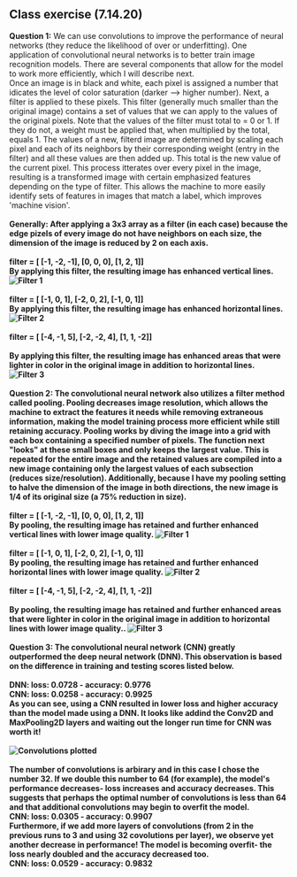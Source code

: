 ## Class exercise (7.14.20)
**Question 1:** We can use convolutions to improve the performance of neural networks (they reduce the likelihood of over or underfitting). One application of convolutional neural networks is to better train image recognition models. There are several components that allow for the model to work more efficiently, which I will describe next.
<br/>Once an image is in black and white, each pixel is assigned a number that idicates the level of color saturation (darker --> higher number). Next, a filter is applied to these pixels. This filter (generally much smaller than the original image) contains a set of values that we can apply to the values of the original pixels. Note that the values of the filter must total to = 0 or 1. If they do not, a weight must be applied that, when multiplied by the total, equals 1. The values of a new, filterd image are determined by scaling each pixel and each of its neighbors by their corresponding weight (entry in the filter) and all these values are then added up. This total is the new value of the current pixel. This process itterates over every pixel in the image, resulting is a transformed image with certain emphasized features depending on the type of filter. This allows the machine to more easily identify sets of features in images that match a label, which improves 'machine vision'.
<br/>
<br/>
<b/> **Generally:** After applying a 3x3 array as a filter (in each case) because the edge pizels of every image do not have neighbors on each size, the dimension of the image is reduced by 2 on each axis.
<br/>
<br/>
filter = [ [-1, -2, -1], [0, 0, 0], [1, 2, 1]]
<br/>
By applying this filter, the resulting image has enhanced vertical lines.
![Filter 1](https://aeraposo.github.io/Data-310-Public-Raposo/pool1.png)
<br/> 
<br/>
filter = [ [-1, 0, 1], [-2, 0, 2], [-1, 0, 1]]
<br/>
By applying this filter, the resulting image has enhanced horizontal lines.
![Filter 2](https://aeraposo.github.io/Data-310-Public-Raposo/pool2.png)
<br/> 
<br/>
filter = [ [-4, -1, 5], [-2, -2, 4], [1, 1, -2]]
<br/>
<br/>
By applying this filter, the resulting image has enhanced areas that were lighter in color in the original image in addition to horizontal lines.
![Filter 3](https://aeraposo.github.io/Data-310-Public-Raposo/pool3.png)
<br/>
<br/>
**Question 2:** The convolutional neural network also utilizes a filter method called pooling. Pooling decreases image resolution, which allows the machine to extract the features it needs while removing extraneous information, making the model training process more efficient while still retaining accuracy. Pooling works by diving the image into a grid with each box containing a specified number of pixels. The function next "looks" at these small boxes and only keeps the largest value. This is repeated for the entire image and the retained values are compiled into a new image containing only the largest values of each subsection (reduces size/resolution). Additionally, because I have my pooling setting to halve the dimension of the image in both directions, the new image is 1/4 of its original size (a 75% reduction in size).
<br/>
<br/>
filter = [ [-1, -2, -1], [0, 0, 0], [1, 2, 1]]
<br/>
By pooling, the resulting image has retained and further enhanced vertical lines with lower image quality.
![Filter 1](https://aeraposo.github.io/Data-310-Public-Raposo/stairs1.png)
<br/> 
<br/>
filter = [ [-1, 0, 1], [-2, 0, 2], [-1, 0, 1]]
<br/>
By pooling, the resulting image has retained and further enhanced horizontal lines with lower image quality.
![Filter 2](https://aeraposo.github.io/Data-310-Public-Raposo/stairs2.png)
<br/> 
<br/>
filter = [ [-4, -1, 5], [-2, -2, 4], [1, 1, -2]]
<br/>
<br/>
By pooling, the resulting image has retained and further enhanced areas that were lighter in color in the original image in addition to horizontal lines with lower image quality..
![Filter 3](https://aeraposo.github.io/Data-310-Public-Raposo/stairs3.png)
<br/>
<br/>
**Question 3:** The convolutional neural network (CNN) greatly outperformed the deep neural network (DNN). This observation is based on the difference in training and testing scores listed below.
<br/>
<br/>**DNN:** loss: 0.0728 - accuracy: 0.9776
<br/>**CNN:** loss: 0.0258 - accuracy: 0.9925
<br/> As you can see, using a CNN resulted in lower loss and higher accuracy than the model made using a DNN. It looks like addind the Conv2D and MaxPooling2D layers and waiting out the longer run time for CNN was worth it!
<br/>
<br/>
![Convolutions plotted](https://aeraposo.github.io/Data-310-Public-Raposo/number_plot.png)
<br/>
<br/>
The number of convolutions is arbirary and in this case I chose the number 32. If we double this number to 64 (for example), the model's performance decreases- loss increases and accuracy decreases. This suggests that perhaps the optimal number of convolutions is less than 64 and that additional convolutions may begin to overfit the model.
<br/>**CNN:** loss: 0.0305 - accuracy: 0.9907
<br/> Furthermore, if we add more layers of convolutions (from 2 in the previous runs to 3 and using 32 covolutions per layer), we observe yet another decrease in performance! The model is becoming overfit- the loss nearly doubled and the accuracy decreased too.
<br/>**CNN:** loss: 0.0529 - accuracy: 0.9832
